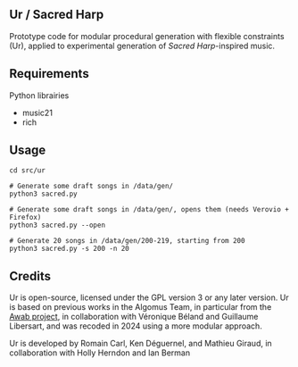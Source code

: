 

## Ur / Sacred Harp

Prototype code for modular procedural generation with flexible constraints (Ur), applied to experimental generation of *Sacred Harp*-inspired music.

## Requirements

Python librairies
- music21
- rich

## Usage

```
cd src/ur

# Generate some draft songs in /data/gen/
python3 sacred.py 

# Generate some draft songs in /data/gen/, opens them (needs Verovio + Firefox)
python3 sacred.py --open

# Generate 20 songs in /data/gen/200-219, starting from 200
python3 sacred.py -s 200 -n 20
```

## Credits

Ur is open-source, licensed under the GPL version 3 or any later version. Ur is based on previous works in the Algomus Team, in particular from the [Awab project](http://algomus.fr/awab/), in collaboration with Véronique Béland and Guillaume Libersart, and was recoded in 2024 using a more modular approach.

Ur is developed by Romain Carl, Ken Déguernel, and Mathieu Giraud,
in collaboration with Holly Herndon and Ian Berman
